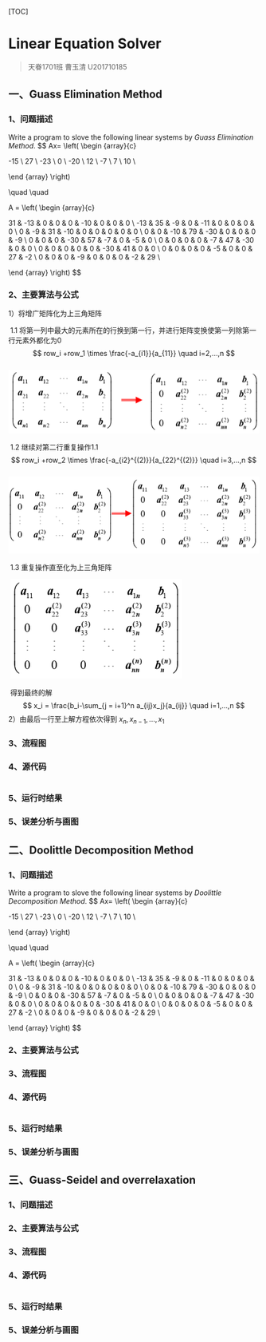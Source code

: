 [TOC]

# Linear Equation Solver

> 天眷1701班    曹玉清    U201710185

## 一、Guass Elimination Method

### 1、问题描述

Write a program to slove the following linear systems by *Guass Elimination Method*.
$$
Ax=
\left( 
\begin {array}{c}

-15 \\
27 \\
-23 \\
0 \\
-20 \\
12 \\
-7 \\
7 \\
10 \\

\end {array}
\right)

\quad \quad 

A = 
\left( 
\begin {array}{c}

31 & -13 & 0 & 0 & 0  & -10 & 0 & 0 & 0 \\
-13 & 35 & -9 & 0 & -11 & 0 & 0 & 0 & 0 \\
0  & -9 & 31 & -10 & 0 & 0 & 0 & 0 & 0 \\
0 & 0 & -10 & 79 & -30 & 0 & 0 & 0 & -9 \\
0 & 0 & 0 & -30 & 57   & -7 & 0 &  -5 & 0 \\
0 & 0 & 0 & 0 & -7 & 47 & -30 & 0 & 0 \\
0 & 0 & 0 & 0 & 0 & -30 & 41 & 0 & 0 \\
0 & 0 & 0 & 0 & -5 & 0 & 0 & 27 & -2 \\
0 & 0 & 0 & -9 & 0 & 0 & 0 & -2 & 29 \\

\end {array}
\right)
$$

### 2、主要算法与公式

1）将增广矩阵化为上三角矩阵

​	1.1 将第一列中最大的元素所在的行换到第一行，并进行矩阵变换使第一列除第一行元素外都化为0
$$
row_i +row_1 \times \frac{-a_{i1}}{a_{11}}  \quad i=2,...,n
$$
​	![](..\md\hw3photo\01.png)

​	1.2 继续对第二行重复操作1.1
$$
row_i +row_2 \times \frac{-a_{i2}^{(2)}}{a_{22}^{(2)}}  \quad i=3,...,n
$$
​	![](..\md\hw3photo\02.png)

​	1.3 重复操作直至化为上三角矩阵

​	![](..\md\hw3photo\03.png)

​	得到最终的解 
$$
x_i = \frac{b_i-\sum_{j = i+1}^n a_{ij}x_j}{a_{ij}} \quad i=1,...,n
$$
2）由最后一行至上解方程依次得到 $x_n,x_{n-1},...,x_1$

### 3、流程图



### 4、源代码

```fortran

```

### 5、运行时结果



### 5、误差分析与画图



## 二、Doolittle Decomposition Method

### 1、问题描述

Write a program to slove the following linear systems by *Doolittle Decomposition Method*.
$$
Ax=
\left( 
\begin {array}{c}

-15 \\
27 \\
-23 \\
0 \\
-20 \\
12 \\
-7 \\
7 \\
10 \\

\end {array}
\right)

\quad \quad 

A = 
\left( 
\begin {array}{c}

31 & -13 & 0 & 0 & 0  & -10 & 0 & 0 & 0 \\
-13 & 35 & -9 & 0 & -11 & 0 & 0 & 0 & 0 \\
0  & -9 & 31 & -10 & 0 & 0 & 0 & 0 & 0 \\
0 & 0 & -10 & 79 & -30 & 0 & 0 & 0 & -9 \\
0 & 0 & 0 & -30 & 57   & -7 & 0 &  -5 & 0 \\
0 & 0 & 0 & 0 & -7 & 47 & -30 & 0 & 0 \\
0 & 0 & 0 & 0 & 0 & -30 & 41 & 0 & 0 \\
0 & 0 & 0 & 0 & -5 & 0 & 0 & 27 & -2 \\
0 & 0 & 0 & -9 & 0 & 0 & 0 & -2 & 29 \\

\end {array}
\right)
$$

### 2、主要算法与公式



### 3、流程图



### 4、源代码

```fortran

```

### 5、运行时结果



### 5、误差分析与画图



## 三、Guass-Seidel and overrelaxation

### 1、问题描述



### 2、主要算法与公式



### 3、流程图



### 4、源代码

```fortran

```

### 5、运行时结果



### 5、误差分析与画图



